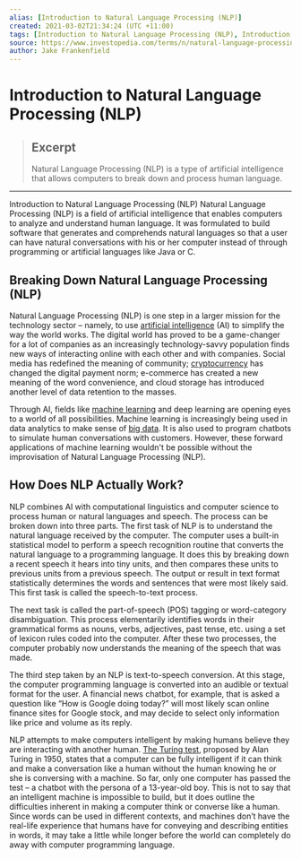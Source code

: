 ```yaml
---
alias: [Introduction to Natural Language Processing (NLP)]
created: 2021-03-02T21:34:24 (UTC +11:00)
tags: [Introduction to Natural Language Processing (NLP), Introduction to Natural Language Processing (NLP)]
source: https://www.investopedia.com/terms/n/natural-language-processing-nlp.asp
author: Jake Frankenfield
---
```


# Introduction to Natural Language Processing (NLP)

> ## Excerpt
> Natural Language Processing (NLP) is a type of artificial intelligence that allows computers to break down and process human language.

---

Introduction to Natural Language Processing (NLP)
Natural Language Processing (NLP) is a field of artificial intelligence that enables computers to analyze and understand human language. It was formulated to build software that generates and comprehends natural languages so that a user can have natural conversations with his or her computer instead of through programming or artificial languages like Java or C.

## Breaking Down Natural Language Processing (NLP)

Natural Language Processing (NLP) is one step in a larger mission for the technology sector – namely, to use [artificial intelligence](https://www.investopedia.com/terms/a/artificial-intelligence-ai.asp) (AI) to simplify the way the world works. The digital world has proved to be a game-changer for a lot of companies as an increasingly technology-savvy population finds new ways of interacting online with each other and with companies. Social media has redefined the meaning of community; [cryptocurrency](https://www.investopedia.com/terms/c/cryptocurrency.asp) has changed the digital payment norm; e-commerce has created a new meaning of the word convenience, and cloud storage has introduced another level of data retention to the masses.

Through AI, fields like [machine learning](https://www.investopedia.com/terms/m/machine-learning.asp) and deep learning are opening eyes to a world of all possibilities. Machine learning is increasingly being used in data analytics to make sense of [big data](https://www.investopedia.com/terms/b/big-data.asp). It is also used to program chatbots to simulate human conversations with customers. However, these forward applications of machine learning wouldn't be possible without the improvisation of Natural Language Processing (NLP).

## How Does NLP Actually Work?

NLP combines AI with computational linguistics and computer science to process human or natural languages and speech. The process can be broken down into three parts. The first task of NLP is to understand the natural language received by the computer. The computer uses a built-in statistical model to perform a speech recognition routine that converts the natural language to a programming language. It does this by breaking down a recent speech it hears into tiny units, and then compares these units to previous units from a previous speech. The output or result in text format statistically determines the words and sentences that were most likely said. This first task is called the speech-to-text process.

The next task is called the part-of-speech (POS) tagging or word-category disambiguation. This process elementarily identifies words in their grammatical forms as nouns, verbs, adjectives, past tense, etc. using a set of lexicon rules coded into the computer. After these two processes, the computer probably now understands the meaning of the speech that was made.

The third step taken by an NLP is text-to-speech conversion. At this stage, the computer programming language is converted into an audible or textual format for the user. A financial news chatbot, for example, that is asked a question like “How is Google doing today?” will most likely scan online finance sites for Google stock, and may decide to select only information like price and volume as its reply.

NLP attempts to make computers intelligent by making humans believe they are interacting with another human. [The Turing test](https://www.investopedia.com/terms/t/turing-test.asp), proposed by Alan Turing in 1950, states that a computer can be fully intelligent if it can think and make a conversation like a human without the human knowing he or she is conversing with a machine. So far, only one computer has passed the test – a chatbot with the persona of a 13-year-old boy. This is not to say that an intelligent machine is impossible to build, but it does outline the difficulties inherent in making a computer think or converse like a human. Since words can be used in different contexts, and machines don’t have the real-life experience that humans have for conveying and describing entities in words, it may take a little while longer before the world can completely do away with computer programming language.
